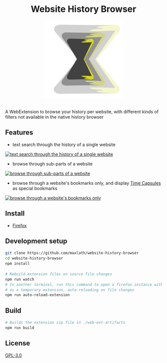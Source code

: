 <div align="center">
  <h1>Website History Browser</h1>
  <img src="https://raw.githubusercontent.com/maxlath/website-history-browser/main/extension/history.svg" alt="logo" width="50%">
</div>
<br>

A WebExtension to browse your history per website, with different kinds of filters not available in the native history browser

## Features
* text search through the history of a single website
<div><a title="text search through the history of a single website" href="https://addons.cdn.mozilla.net/user-media/previews/full/253/253959.png" target="_blank"><img src="https://addons.cdn.mozilla.net/user-media/previews/full/253/253959.png" alt="text search through the history of a single website"></a></div>

* browse through sub-parts of a website
<div><a title="browse through sub-parts of a website" href="https://addons.cdn.mozilla.net/user-media/previews/full/253/253960.png" target="_blank"><img src="https://addons.cdn.mozilla.net/user-media/previews/full/253/253960.png" alt="browse through sub-parts of a website"></a></div>

* browse through a website's bookmarks only, and display [Time Capsules](https://addons.mozilla.org/firefox/addon/time-capsule/) as special bookmarks
<div><a title="browse through a website&#39;s bookmarks only" href="https://addons.cdn.mozilla.net/user-media/previews/full/253/253961.png" target="_blank"><img src="https://addons.cdn.mozilla.net/user-media/previews/full/253/253961.png" alt="browse through a website&#39;s bookmarks only"></a></div>

## Install
* [Firefox](https://addons.mozilla.org/firefox/addon/website-history-browser/)

## Development setup
```sh
git clone https://github.com/maxlath/website-history-browser
cd website-history-browser
npm install

# Rebuild extension files on source file changes
npm run watch
# In another terminal, run this command to open a firefox instance with the extension installed
# as a temporary extension, auto-reloading on file changes
npm run auto-reload-extension
```

## Build
```sh
# Builds the extension zip file in ./web-ext-artifacts
npm run build
```

## License
[GPL-3.0](https://www.gnu.org/licenses/gpl-3.0.html)
